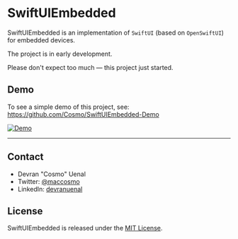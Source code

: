 # SwiftUIEmbedded

SwiftUIEmbedded is an implementation of `SwiftUI` (based on `OpenSwiftUI`) for embedded devices.

The project is in early development.

Please don't expect too much — this project just started.

## Demo

To see a simple demo of this project, see:
https://github.com/Cosmo/SwiftUIEmbedded-Demo

[![Demo](https://img.youtube.com/vi/bE1bqOhXcY4/0.jpg)](https://www.youtube.com/watch?v=bE1bqOhXcY4)

---



## Contact

* Devran "Cosmo" Uenal
* Twitter: [@maccosmo](http://twitter.com/maccosmo)
* LinkedIn: [devranuenal](https://www.linkedin.com/in/devranuenal)

## License

SwiftUIEmbedded is released under the [MIT License](http://www.opensource.org/licenses/MIT).

